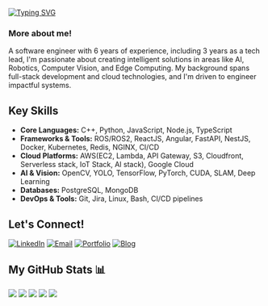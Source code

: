 [![Typing SVG](https://readme-typing-svg.demolab.com?font=Fira+Code&pause=1000&width=435&lines=Hi%2C+I'm+Mo+Torab+Shaikh!+👋;My+areas+of+interests+are;-+Edge+Computing;-+Computer+Vision;-+Robotics+Software+Engineering;-+Full+Stack+Development;-+Cloud+Computing)](https://git.io/typing-svg)

### More about me!
A software engineer with 6 years of experience, including 3 years as a tech lead, I'm passionate about creating intelligent solutions in areas like AI, Robotics, Computer Vision, and Edge Computing. My background spans full-stack development and cloud technologies, and I'm driven to engineer impactful systems.

## Key Skills
- **Core Languages:** C++, Python, JavaScript, Node.js, TypeScript
- **Frameworks & Tools:** ROS/ROS2, ReactJS, Angular, FastAPI, NestJS, Docker, Kubernetes, Redis, NGINX, CI/CD
- **Cloud Platforms:** AWS(EC2, Lambda, API Gateway, S3, Cloudfront, Serverless stack, IoT Stack, AI stack), Google Cloud
- **AI & Vision:** OpenCV, YOLO, TensorFlow, PyTorch, CUDA, SLAM, Deep Learning
- **Databases:** PostgreSQL, MongoDB
- **DevOps & Tools:** Git, Jira, Linux, Bash, CI/CD pipelines

## Let's Connect!
<a href="https://www.linkedin.com/in/torab-shaikh/" target="_blank"><img src="https://img.shields.io/badge/linkedin-%230077B5.svg?style=for-the-badge&logo=linkedin&logoColor=white" alt="LinkedIn"/></a>
[![Email](https://img.shields.io/badge/Email-D14836?style=for-the-badge&logo=gmail&logoColor=white)](mailto:torabshaikh5@gmail.com)
[![Portfolio](https://img.shields.io/badge/Portfolio-%23000000.svg?style=for-the-badge&logo=firefox&logoColor=#FF7139)](https://torabshaikh.github.io/)
<a href="https://cloudnode.tech" target="_blank"><img src="https://img.shields.io/badge/Blog-%234CAF50.svg?style=for-the-badge&logo=rss&logoColor=white" alt="Blog"/></a>

## My GitHub Stats 📊
![](http://github-profile-summary-cards.vercel.app/api/cards/profile-details?username=torabshaikh&theme=gotham)
![](http://github-profile-summary-cards.vercel.app/api/cards/repos-per-language?username=torabshaikh&theme=gotham)
![](http://github-profile-summary-cards.vercel.app/api/cards/most-commit-language?username=torabshaikh&theme=gotham)
![](http://github-profile-summary-cards.vercel.app/api/cards/stats?username=torabshaikh&theme=gotham)
![](http://github-profile-summary-cards.vercel.app/api/cards/productive-time?username=torabshaikh&theme=gotham&utcOffset=-240)
